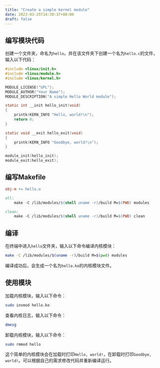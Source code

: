 ```yaml
---
title: "Create a simple kernel module"
date: 2023-03-25T14:39:37+08:00
draft: false
---
```



## 编写模块代码

创建一个文件夹，命名为`hello`，并在该文件夹下创建一个名为`hello.c`的文件，输入以下代码：

```c
#include <linux/init.h>
#include <linux/module.h>
#include <linux/kernel.h>

MODULE_LICENSE("GPL");
MODULE_AUTHOR("Your Name");
MODULE_DESCRIPTION("A simple Hello World module");

static int __init hello_init(void)
{
    printk(KERN_INFO "Hello, world!\n");
    return 0;
}

static void __exit hello_exit(void)
{
    printk(KERN_INFO "Goodbye, world!\n");
}

module_init(hello_init);
module_exit(hello_exit);
```

## 编写Makefile

```makefile
obj-m += hello.o

all:
	make -C /lib/modules/$(shell uname -r)/build M=$(PWD) modules

clean:
	make -C /lib/modules/$(shell uname -r)/build M=$(PWD) clean

```

## 编译

在终端中进入`hello`文件夹，输入以下命令编译内核模块：

```bash
make -C /lib/modules/$(uname -r)/build M=$(pwd) modules
```

编译成功后，会生成一个名为`hello.ko`的内核模块文件。

## 使用模块

加载内核模块，输入以下命令：

```bash
sudo insmod hello.ko
```

查看内核日志，输入以下命令：

```bash
dmesg
```

卸载内核模块，输入以下命令：

```bash
sudo rmmod hello
```

这个简单的内核模块会在加载时打印`Hello, world!`，在卸载时打印`Goodbye, world!`。可以根据自己的需求修改代码并重新编译运行。

